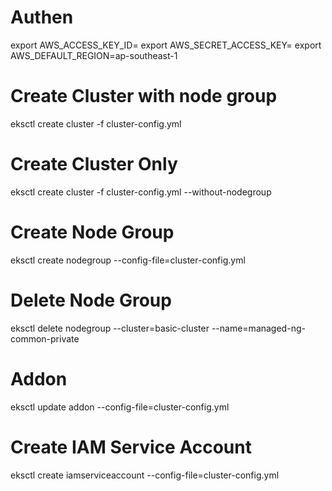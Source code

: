 # Authen
export AWS_ACCESS_KEY_ID=
export AWS_SECRET_ACCESS_KEY=
export AWS_DEFAULT_REGION=ap-southeast-1

# Create Cluster with node group
eksctl create cluster -f cluster-config.yml

# Create Cluster Only
eksctl create cluster -f cluster-config.yml --without-nodegroup

# Create Node Group
eksctl create nodegroup --config-file=cluster-config.yml

# Delete Node Group
eksctl delete nodegroup --cluster=basic-cluster --name=managed-ng-common-private

# Addon
eksctl update addon --config-file=cluster-config.yml

# Create IAM Service Account
eksctl create iamserviceaccount --config-file=cluster-config.yml